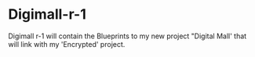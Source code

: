 # Digimall-r-1
Digimall r-1 will contain the Blueprints to my new project "Digital Mall' that will link with my 'Encrypted' project.
